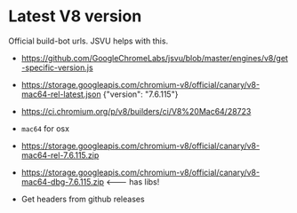 Latest V8 version
===========================
Official build-bot urls. JSVU helps with this.

- https://github.com/GoogleChromeLabs/jsvu/blob/master/engines/v8/get-specific-version.js
- https://storage.googleapis.com/chromium-v8/official/canary/v8-mac64-rel-latest.json
	{"version": "7.6.115"}

- https://ci.chromium.org/p/v8/builders/ci/V8%20Mac64/28723
- `mac64` for osx
- https://storage.googleapis.com/chromium-v8/official/canary/v8-mac64-rel-7.6.115.zip
- https://storage.googleapis.com/chromium-v8/official/canary/v8-mac64-dbg-7.6.115.zip <--- has libs!
- Get headers from github releases